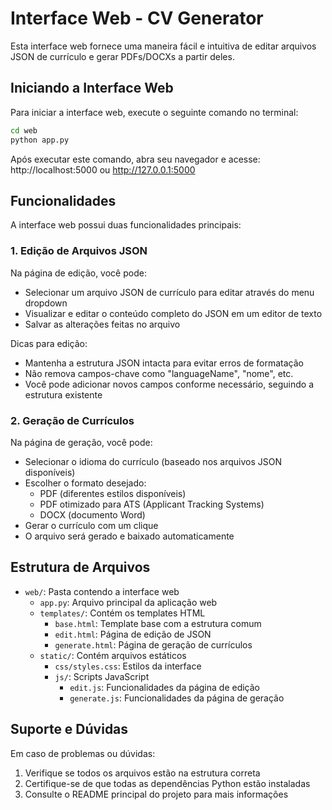 # Interface Web - CV Generator

Esta interface web fornece uma maneira fácil e intuitiva de editar arquivos JSON de currículo e gerar PDFs/DOCXs a partir deles.

## Iniciando a Interface Web

Para iniciar a interface web, execute o seguinte comando no terminal:

```bash
cd web
python app.py
```

Após executar este comando, abra seu navegador e acesse:
http://localhost:5000 ou http://127.0.0.1:5000

## Funcionalidades

A interface web possui duas funcionalidades principais:

### 1. Edição de Arquivos JSON

Na página de edição, você pode:

- Selecionar um arquivo JSON de currículo para editar através do menu dropdown
- Visualizar e editar o conteúdo completo do JSON em um editor de texto
- Salvar as alterações feitas no arquivo

Dicas para edição:
- Mantenha a estrutura JSON intacta para evitar erros de formatação
- Não remova campos-chave como "languageName", "nome", etc.
- Você pode adicionar novos campos conforme necessário, seguindo a estrutura existente

### 2. Geração de Currículos

Na página de geração, você pode:

- Selecionar o idioma do currículo (baseado nos arquivos JSON disponíveis)
- Escolher o formato desejado:
  - PDF (diferentes estilos disponíveis)
  - PDF otimizado para ATS (Applicant Tracking Systems)
  - DOCX (documento Word)
- Gerar o currículo com um clique
- O arquivo será gerado e baixado automaticamente

## Estrutura de Arquivos

- `web/`: Pasta contendo a interface web
  - `app.py`: Arquivo principal da aplicação web
  - `templates/`: Contém os templates HTML
    - `base.html`: Template base com a estrutura comum
    - `edit.html`: Página de edição de JSON
    - `generate.html`: Página de geração de currículos
  - `static/`: Contém arquivos estáticos
    - `css/styles.css`: Estilos da interface
    - `js/`: Scripts JavaScript
      - `edit.js`: Funcionalidades da página de edição
      - `generate.js`: Funcionalidades da página de geração

## Suporte e Dúvidas

Em caso de problemas ou dúvidas:
1. Verifique se todos os arquivos estão na estrutura correta
2. Certifique-se de que todas as dependências Python estão instaladas
3. Consulte o README principal do projeto para mais informações
